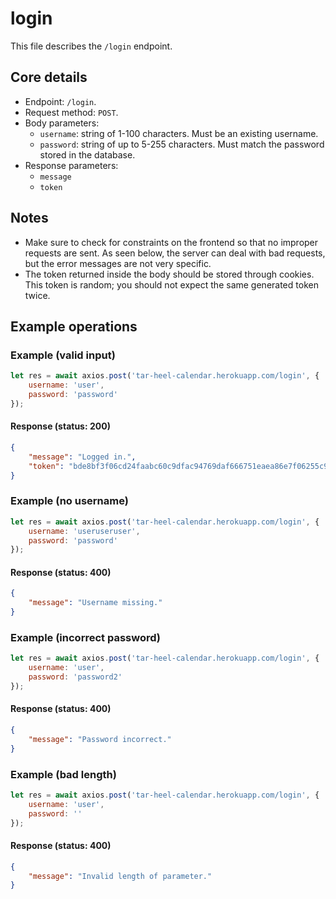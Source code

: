 # login
This file describes the `/login` endpoint.

## Core details
* Endpoint: `/login`.
* Request method: `POST`.
* Body parameters:
    * `username`: string of 1-100 characters. Must be an existing username.
    * `password`: string of up to 5-255 characters. Must match the password stored in the database.
* Response parameters:
    * `message`
    * `token`

## Notes
* Make sure to check for constraints on the frontend so that no improper requests are sent. As seen below, the server can deal with bad requests, but the error messages are not very specific.
* The token returned inside the body should be stored through cookies. This token is random; you should not expect the same generated token twice.

## Example operations
### Example (valid input)
```js
let res = await axios.post('tar-heel-calendar.herokuapp.com/login', {
    username: 'user',
    password: 'password'
});
```

#### Response (status: 200)
```json
{
    "message": "Logged in.",
    "token": "bde8bf3f06cd24faabc60c9dfac94769daf666751eaea86e7f06255c9740"
}
```

### Example (no username)
```js
let res = await axios.post('tar-heel-calendar.herokuapp.com/login', {
    username: 'useruseruser',
    password: 'password'
});
```

#### Response (status: 400)
```json
{
    "message": "Username missing."
}
```

### Example (incorrect password)
```js
let res = await axios.post('tar-heel-calendar.herokuapp.com/login', {
    username: 'user',
    password: 'password2'
});
```

#### Response (status: 400)
```json
{
    "message": "Password incorrect."
}
```

### Example (bad length)
```js
let res = await axios.post('tar-heel-calendar.herokuapp.com/login', {
    username: 'user',
    password: ''
});
```

#### Response (status: 400)
```json
{
    "message": "Invalid length of parameter."
}
```